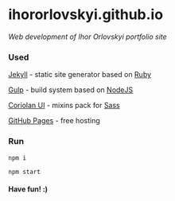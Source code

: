 # ihororlovskyi.github.io

_Web development of Ihor Orlovskyi portfolio site_

### Used

[Jekyll](https://jekyllrb.com) - static site generator based on [Ruby](https://www.ruby-lang.org)

[Gulp](http://gulpjs.com) - build system based on [NodeJS](https://nodejs.org)

[Coriolan UI](https://coriolan-ui.github.io) - mixins pack for [Sass](http://sass-lang.com)

[GitHub Pages](https://pages.github.com) - free hosting

### Run

`npm i`

`npm start`

#### Have fun! :)
